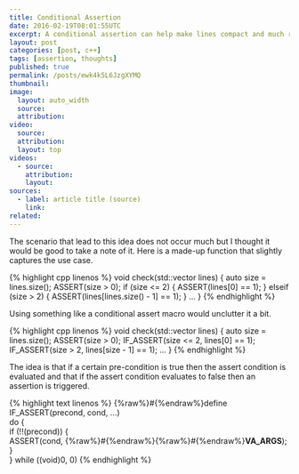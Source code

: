 ```yaml
---
title: Conditional Assertion
date: 2016-02-19T08:01:55UTC
excerpt: A conditional assertion can help make lines compact and much readable.
layout: post
categories: [post, c++]
tags: [assertion, thoughts]
published: true
permalink: /posts/ewk4k5L6JzgXYMQ
thumbnail:
image:
  layout: auto_width
  source: 
  attribution: 
video:
  source: 
  attribution: 
  layout: top
videos:
  - source: 
    attribution: 
    layout: 
sources:
  - label: article title (source)
    link:
related:
---
```


The scenario that lead to this idea does not occur much but I thought it would be good to take a note of it.
Here is a made-up function that slightly captures the use case.

{% highlight cpp linenos %}
void check(std::vector<int> lines) {
    auto size = lines.size();
    ASSERT(size > 0);
    if (size <= 2) {
        ASSERT(lines[0] == 1);
    } elseif (size > 2) {
        ASSERT(lines[lines.size() - 1] == 1);
    }
    ...
}
{% endhighlight %}

Using something like a conditional assert macro would unclutter it a bit.

{% highlight cpp linenos %}
void check(std::vector<int> lines) {
    auto size = lines.size();
    ASSERT(size > 0);
    IF_ASSERT(size <= 2, lines[0] == 1);
    IF_ASSERT(size > 2, lines[size - 1] == 1);
    ...
}
{% endhighlight %}

The idea is that if a certain pre-condition is true then the assert condition is evaluated and that if the assert condition evaluates to false then an assertion is triggered.

{% highlight text linenos %}
{%raw%}#{%endraw%}define IF_ASSERT(precond, cond, ...)       \
    do {                                    \
        if (!!(precond)) {                  \
            ASSERT(cond, {%raw%}#{%endraw%}{%raw%}#{%endraw%}__VA_ARGS__);    \
        }                                   \
    } while ((void)0, 0)
{% endhighlight %}
